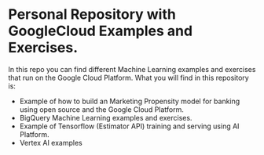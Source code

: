 # Personal Repository with GoogleCloud Examples and Exercises. 

In this repo you can find different Machine Learning examples and exercises that run on the Google Cloud Platform. What you will find in this repository is:

- Example of how to build an Marketing Propensity model for banking using open source and the Google Cloud Platform.
- BigQuery Machine Learning examples and exercises. 
- Example of Tensorflow (Estimator API) training and serving using AI Platform. 
- Vertex AI examples 


 